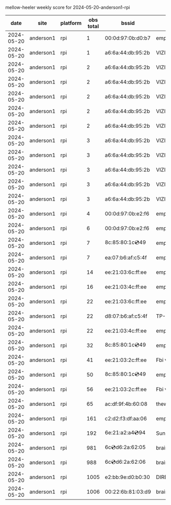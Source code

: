 mellow-heeler weekly score for 2024-05-20-anderson1-rpi

|date|site|platform|obs total|bssid|ssid|lat|lng|
|--|--|--|--|--|--|--|--|
|2024-05-20|anderson1|rpi|1|00:0d:97:0b:d0:b7|empty_ssid|40.41746|-122.24048|
|2024-05-20|anderson1|rpi|1|a6:6a:44:db:95:2b|VIZIOCastAudio4284|40.41746|-122.24048|
|2024-05-20|anderson1|rpi|2|a6:6a:44:db:95:2b|VIZIOCastAudio5001|40.41746|-122.24048|
|2024-05-20|anderson1|rpi|2|a6:6a:44:db:95:2b|VIZIOCastAudio8167|40.41746|-122.24048|
|2024-05-20|anderson1|rpi|2|a6:6a:44:db:95:2b|VIZIOCastAudio4951|40.41746|-122.24048|
|2024-05-20|anderson1|rpi|2|a6:6a:44:db:95:2b|VIZIOCastAudio9551|40.41746|-122.24048|
|2024-05-20|anderson1|rpi|2|a6:6a:44:db:95:2b|VIZIOCastAudio3125|40.41746|-122.24048|
|2024-05-20|anderson1|rpi|3|a6:6a:44:db:95:2b|VIZIOCastAudio8105|40.41746|-122.24048|
|2024-05-20|anderson1|rpi|3|a6:6a:44:db:95:2b|VIZIOCastAudio7710|40.41746|-122.24048|
|2024-05-20|anderson1|rpi|3|a6:6a:44:db:95:2b|VIZIOCastAudio5268|40.41746|-122.24048|
|2024-05-20|anderson1|rpi|3|a6:6a:44:db:95:2b|VIZIOCastAudio3187|40.41746|-122.24048|
|2024-05-20|anderson1|rpi|3|a6:6a:44:db:95:2b|VIZIOCastAudio7234|40.41746|-122.24048|
|2024-05-20|anderson1|rpi|4|00:0d:97:0b:e2:f6|empty_ssid|40.41746|-122.24048|
|2024-05-20|anderson1|rpi|6|00:0d:97:0b:e2:f6|empty_ssid|40.41746|-122.24048|
|2024-05-20|anderson1|rpi|7|8c:85:80:1c:cd:49|empty_ssid|40.41746|-122.24048|
|2024-05-20|anderson1|rpi|7|ea:07:b6:af:c5:4f|empty_ssid|40.41746|-122.24048|
|2024-05-20|anderson1|rpi|14|ee:21:03:6c:ff:ee|empty_ssid|40.41746|-122.24048|
|2024-05-20|anderson1|rpi|16|ee:21:03:4c:ff:ee|empty_ssid|40.41746|-122.24048|
|2024-05-20|anderson1|rpi|22|ee:21:03:6c:ff:ee|empty_ssid|40.41746|-122.24048|
|2024-05-20|anderson1|rpi|22|d8:07:b6:af:c5:4f|TP-Link_C54F|40.41746|-122.24048|
|2024-05-20|anderson1|rpi|22|ee:21:03:4c:ff:ee|empty_ssid|40.41746|-122.24048|
|2024-05-20|anderson1|rpi|32|8c:85:80:1c:cd:49|empty_ssid|40.41746|-122.24048|
|2024-05-20|anderson1|rpi|41|ee:21:03:2c:ff:ee|Fbi van 13|40.41746|-122.24048|
|2024-05-20|anderson1|rpi|50|8c:85:80:1c:cd:49|empty_ssid|40.41746|-122.24048|
|2024-05-20|anderson1|rpi|56|ee:21:03:2c:ff:ee|Fbi van 13|40.41746|-122.24048|
|2024-05-20|anderson1|rpi|65|ac:df:9f:4b:60:08|theweef|40.41746|-122.24048|
|2024-05-20|anderson1|rpi|161|c2:d2:f3:df:aa:06|empty_ssid|40.41746|-122.24048|
|2024-05-20|anderson1|rpi|192|6e:21:a2:a4:cd:94|SunPower21450|40.41746|-122.24048|
|2024-05-20|anderson1|rpi|981|6c:cd:d6:2a:62:05|braingang2_5GEXT|40.41746|-122.24048|
|2024-05-20|anderson1|rpi|988|6c:cd:d6:2a:62:06|braingang2_2GEXT|40.41746|-122.24048|
|2024-05-20|anderson1|rpi|1005|e2:bb:9e:d0:b0:30|DIRECT-9ED03030|40.41746|-122.24048|
|2024-05-20|anderson1|rpi|1006|00:22:6b:81:03:d9|braingang2|40.41746|-122.24048|
